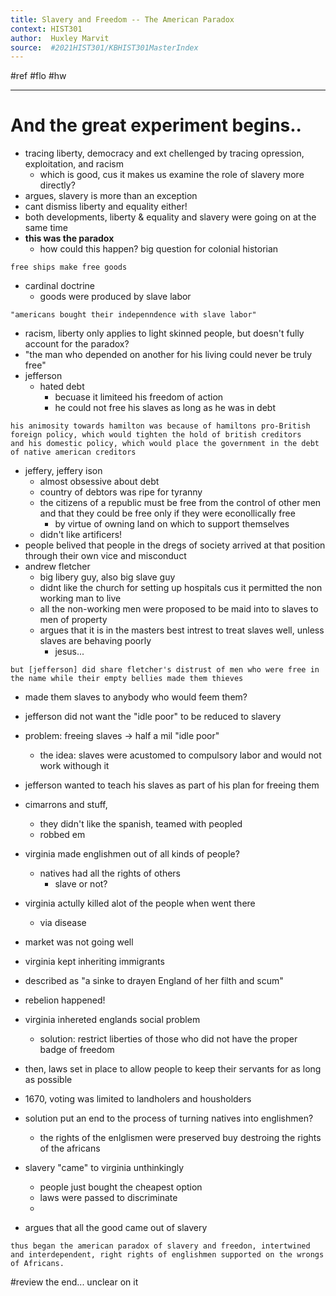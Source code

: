 ```yaml
---
title: Slavery and Freedom -- The American Paradox
context: HIST301
author:  Huxley Marvit
source:  #2021HIST301/KBHIST301MasterIndex
---
```


#ref #flo #hw

---

# And the great experiment begins..

- tracing liberty, democracy and ext chellenged by tracing opression, exploitation, and racism
	- which is good, cus it makes us examine the role of slavery more directly?
- argues, slavery is more than an exception
- cant dismiss liberty and equality either!
- both developments, liberty & equality and slavery were going on at the same time
- **this was the paradox**
	- how could this happen? big question for colonial historian
	
```ad-qoute
free ships make free goods
```

- cardinal doctrine
	- goods were produced by slave labor
	
```ad-important
"americans bought their indepenndence with slave labor"
```

- racism, liberty only applies to light skinned people, but doesn't fully account for the paradox? 
- "the man who depended on another for his living could never be truly free"
- jefferson
	- hated debt
		- becuase it limiteed his freedom of action
		- he could not free his slaves as long as he was in debt
```ad-comment
his animosity towards hamilton was because of hamiltons pro-British foreign policy, which would tighten the hold of british creditors 
and his domestic policy, which would place the government in the debt of native american creditors 
```
- jeffery, jeffery ison
	- almost obsessive about debt
	- country of debtors was ripe for tyranny
	- the citizens of a republic must be free from the control of other men and that they could be free only if they were econollically free 
		- by virtue of owning land on which to support themselves
	- didn't like artificers!
- people belived that people in the dregs of society arrived at that position through their own vice and misconduct
- andrew fletcher
	- big libery guy, also big slave guy
	- didnt like the church for setting up hospitals cus it permitted the non working man to live
	- all the non-working men were proposed to be maid into to slaves to men of property 
	- argues that it is in the masters best intrest to treat slaves well, unless slaves are behaving poorly
		- jesus...
		
```ad-qoute
but [jefferson] did share fletcher's distrust of men who were free in the name while their empty bellies made them thieves
```
- made them slaves to anybody who would feem them?
- jefferson did not want the "idle poor" to be reduced to slavery
- problem: freeing slaves -> half a mil "idle poor"
	- the idea: slaves were acustomed to compulsory labor and would not work withough it
- jefferson wanted to teach his slaves as part of his plan for freeing them

- cimarrons and stuff, 
	- they didn't like the spanish, teamed with peopled
	- robbed em
	
-  virginia made englishmen out of all kinds of people?
	-  natives had all the rights of others
		-  slave or not?
- virginia actully killed alot of the people when went there
	- via disease
- market was not going well
- virginia kept inheriting immigrants
- described as "a sinke to drayen England of her filth and scum"
- rebelion happened!
- virginia inhereted englands social problem
	- solution: restrict liberties of those who did not have the proper badge of freedom
- then, laws set in place to allow people to keep their servants for as long as possible
- 1670, voting was limited to landholers and housholders
- solution put an end to the process of turning natives into englishmen?
	- the rights of the enlglismen were preserved buy destroing the rights of the africans
	
- slavery "came" to virginia unthinkingly
	- people just bought the cheapest option
	- laws were passed to discriminate
	- 

- argues that all the good came out of slavery

```ad-qoute
thus began the american paradox of slavery and freedon, intertwined and interdependent, right rights of englishmen supported on the wrongs of Africans. 
```





#review the end... unclear on it

















